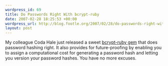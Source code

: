```yaml
--- 
wordpress_id: 69
title: Do Passwords Right With bcrypt-ruby
date: 2007-02-28 18:25:53 +00:00
wordpress_url: http://blog.footle.org/2007/02/28/do-passwords-right-with-bcrypt-ruby/
layout: post
---
```

My colleague Coda Hale just released a sweet <a href="http://blog.codahale.com/2007/02/28/bcrypt-ruby-secure-password-hashing/">bcrypt-ruby gem</a> that does password hashing right. It also provides for future-proofing by enabling you to assign a computational cost for generating a password hash and letting you version your password hashes. You have no more excuses.  

